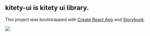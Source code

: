 
## kitety-ui is kitety ui library.

This project was bootstrapped with [Create React App](https://github.com/facebook/create-react-app) and [Storybook](https://github.com/storybookjs/storybook).

![](https://cdn.jsdelivr.net/gh/kitety/blog_img/img/20200815121721.png)
